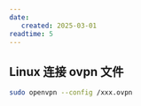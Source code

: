 ```yaml
---
date:
   created: 2025-03-01
readtime: 5
---
```


## Linux 连接 ovpn 文件

```bash
sudo openvpn --config /xxx.ovpn
```